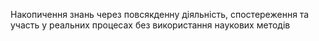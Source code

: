 Накопичення знань через повсякденну діяльність, спостереження та участь у реальних процесах без використання наукових методів
